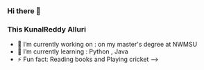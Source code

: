 ### Hi there 👋

### This KunalReddy Alluri



- 🔭 I’m currently working on : on my master's degree at NWMSU
- 🌱 I’m currently learning : Python , Java
- ⚡ Fun fact: Reading books and Playing cricket
-->
